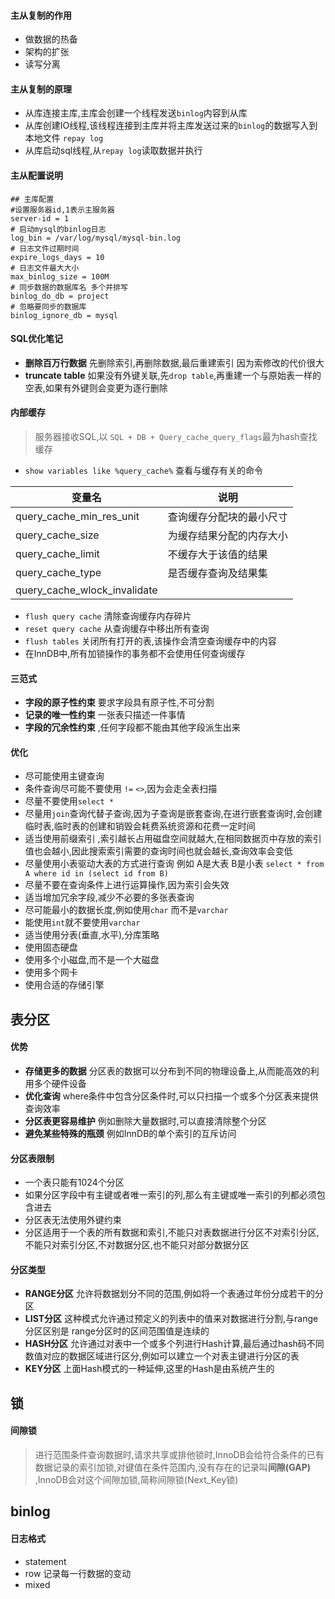 #### 主从复制的作用

* 做数据的热备
* 架构的扩张
* 读写分离

#### 主从复制的原理

* 从库连接主库,主库会创建一个线程发送`binlog`内容到从库
* 从库创建IO线程,该线程连接到主库并将主库发送过来的`binlog`的数据写入到本地文件 `repay log`
* 从库启动sql线程,从`repay log`读取数据并执行

#### 主从配置说明

```properties
## 主库配置
#设置服务器id,1表示主服务器
server-id = 1  
# 启动mysql的binlog日志
log_bin = /var/log/mysql/mysql-bin.log 
# 日志文件过期时间
expire_logs_days = 10 
# 日志文件最大大小
max_binlog_size = 100M 
# 同步数据的数据库名 多个并排写
binlog_do_db = project 
# 忽略要同步的数据库 
binlog_ignore_db = mysql 
```

#### SQL优化笔记

* **删除百万行数据**  先删除索引,再删除数据,最后重建索引 因为索修改的代价很大
* **truncate table** 如果没有外键关联,先`drop table`,再重建一个与原始表一样的空表,如果有外键则会变更为逐行删除

#### 内部缓存

> 服务器接收SQL,以 `SQL + DB + Query_cache_query_flags`最为hash查找缓存

* `show variables like %query_cache%` 查看与缓存有关的命令

| 变量名                       | 说明                     |
| ---------------------------- | ------------------------ |
| query_cache_min_res_unit     | 查询缓存分配块的最小尺寸 |
| query_cache_size             | 为缓存结果分配的内存大小 |
| query_cache_limit            | 不缓存大于该值的结果     |
| query_cache_type             | 是否缓存查询及结果集     |
| query_cache_wlock_invalidate |                          |

* `flush query cache` 清除查询缓存内存碎片
* `reset query cache` 从查询缓存中移出所有查询
* `flush tables` 关闭所有打开的表,该操作会清空查询缓存中的内容
* 在InnDB中,所有加锁操作的事务都不会使用任何查询缓存

#### 三范式

* **字段的原子性约束** 要求字段具有原子性,不可分割
* **记录的唯一性约束** 一张表只描述一件事情
* **字段的冗余性约束** ,任何字段都不能由其他字段派生出来

#### 优化

* 尽可能使用主键查询
* 条件查询尽可能不要使用 `!=` `<>`,因为会走全表扫描
* 尽量不要使用`select *` 
* 尽量用`join`查询代替子查询,因为子查询是嵌套查询,在进行嵌套查询时,会创建临时表,临时表的创建和销毁会耗费系统资源和花费一定时间
* 适当使用前缀索引 ,索引越长占用磁盘空间就越大,在相同数据页中存放的索引值也会越小,因此搜索索引需要的查询时间也就会越长,查询效率会变低
* 尽量使用小表驱动大表的方式进行查询 例如 A是大表 B是小表 `select * from A where id in (select id from B)`
* 尽量不要在查询条件上进行运算操作,因为索引会失效
* 适当增加冗余字段,减少不必要的多张表查询
* 尽可能最小的数据长度,例如使用`char` 而不是`varchar`
* 能使用`int`就不要使用`varchar`
* 适当使用分表(垂直,水平),分库策略
* 使用固态硬盘
* 使用多个小磁盘,而不是一个大磁盘
* 使用多个网卡
* 使用合适的存储引擎

## 表分区

#### 优势

* **存储更多的数据** 分区表的数据可以分布到不同的物理设备上,从而能高效的利用多个硬件设备
* **优化查询** where条件中包含分区条件时,可以只扫描一个或多个分区表来提供查询效率
* **分区表更容易维护** 例如删除大量数据时,可以直接清除整个分区
* **避免某些特殊的瓶颈** 例如InnDB的单个索引的互斥访问

#### 分区表限制

* 一个表只能有1024个分区
* 如果分区字段中有主键或者唯一索引的列,那么有主键或唯一索引的列都必须包含进去
* 分区表无法使用外键约束
* 分区适用于一个表的所有数据和索引,不能只对表数据进行分区不对索引分区,不能只对索引分区,不对数据分区,也不能只对部分数据分区

#### 分区类型

* **RANGE分区** 允许将数据划分不同的范围,例如将一个表通过年份分成若干的分区
* **LIST分区** 这种模式允许通过预定义的列表中的值来对数据进行分割,与range分区区别是 range分区时的区间范围值是连续的
* **HASH分区** 允许通过对表中一个或多个列进行Hash计算,最后通过hash码不同数值对应的数据区域进行区分,例如可以建立一个对表主键进行分区的表
* **KEY分区**  上面Hash模式的一种延伸,这里的Hash是由系统产生的





## 锁

#### 间隙锁

> 进行范围条件查询数据时,请求共享或排他锁时,InnoDB会给符合条件的已有数据记录的索引加锁,对键值在条件范围内,没有存在的记录叫**间隙(GAP)** ,InnoDB会对这个间隙加锁,简称间隙锁(Next_Key锁)

## binlog

#### 日志格式

* statement
* row 记录每一行数据的变动
* mixed